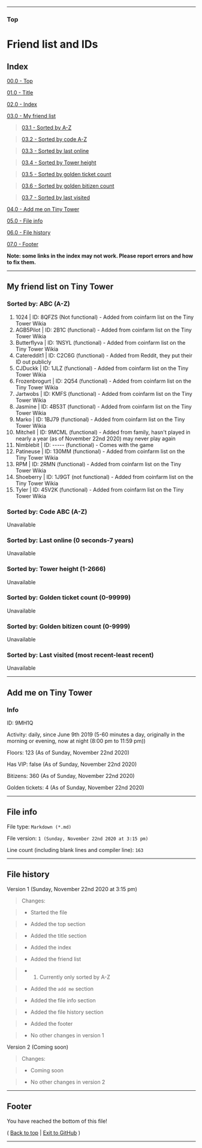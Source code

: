 
***

### Top

# Friend list and IDs

## Index

[00.0 - Top](#Top)

[01.0 - Title](#Friend-list-and-IDs)

[02.0 - Index](#Index)

[03.0 - My friend list](#My-friend-list-on-Tiny-Tower)

> [03.1 - Sorted by A-Z](#Sorted-by:-ABC-(A-Z))

> [03.2 - Sorted by code A-Z](#Sorted-by:-Code-ABC-(A-Z))

> [03.3 - Sorted by last online](#Sorted-by:-Last-online-(0-seconds-7-years))

> [03.4 - Sorted by Tower height](#Sorted-by:-Tower-height-(1-2666))

> [03.5 - Sorted by golden ticket count](#Sorted-by:-Golden-ticket-count-(0-99999))

> [03.6 - Sorted by golden bitizen count](#Sorted-by:-Golden-bitizen-count-(0-9999))

> [03.7 - Sorted by last visited](#Sorted-by:-Last-visited-(most-recent-least-recent))

[04.0 - Add me on Tiny Tower](#Add-me-on-Tiny-Tower)

[05.0 - File info](#File-info)

[06.0 - File history](#File=history)

[07.0 - Footer](#Footer)

**Note: some links in the index may not work. Please report errors and how to fix them.**

***

## My friend list on Tiny Tower

### Sorted by: ABC (A-Z)

1. 1024 | ID: 8QFZS (Not functional) - Added from coinfarm list on the Tiny Tower Wikia
2. AGB5Pilot | ID: 2B1C (functional) - Added from coinfarm list on the Tiny Tower Wikia
3. Butterflyva | ID: 1NSYL (functional) - Added from coinfarm list on the Tiny Tower Wikia
4. Catereddit1 | ID: C2C6G (functional) - Added from Reddit, they put their ID out publicly
5. CJDuckk | ID: 1JLZ (functional) - Added from coinfarm list on the Tiny Tower Wikia
6. Frozenbrogurt | ID: 2Q54 (functional) - Added from coinfarm list on the Tiny Tower Wikia
7. Jartwobs | ID: KMFS (functional) - Added from coinfarm list on the Tiny Tower Wikia
8. Jasmine | ID: 4B53T (functional) - Added from coinfarm list on the Tiny Tower Wikia
9. Marko | ID: 1BJ79 (functional) - Added from coinfarm list on the Tiny Tower Wikia
10. Mitchell | ID: 9MCML (functional) - Added from family, hasn't played in nearly a year (as of November 22nd 2020) may never play again
11. Nimblebit | ID: ----- (functional) - Comes with the game
12. Patineuse | ID: 130MM (functional) - Added from coinfarm list on the Tiny Tower Wikia
13. RPM | ID: 2RMN (functional) - Added from coinfarm list on the Tiny Tower Wikia
14. Shoeberry | ID: 1J9GT (not functional) - Added from coinfarm list on the Tiny Tower Wikia
15. Tyler | ID: 45V2K (functional) - Added from coinfarm list on the Tiny Tower Wikia

### Sorted by: Code ABC (A-Z)

Unavailable

### Sorted by: Last online (0 seconds-7 years)

Unavailable

### Sorted by: Tower height (1-2666)

Unavailable

### Sorted by: Golden ticket count (0-99999)

Unavailable

### Sorted by: Golden bitizen count (0-9999)

Unavailable

### Sorted by: Last visited (most recent-least recent)

Unavailable

***

## Add me on Tiny Tower

### Info

ID: 9MH1Q

Activity: daily, since June 9th 2019 (5-60 minutes a day, originally in the morning or evening, now at night (8:00 pm to 11:59 pm))

Floors: 123 (As of Sunday, November 22nd 2020)

Has VIP: false (As of Sunday, November 22nd 2020)

Bitizens: 360 (As of Sunday, November 22nd 2020)

Golden tickets: 4 (As of Sunday, November 22nd 2020)

***

## File info

File type: `Markdown (*.md)`

File version: `1 (Sunday, November 22nd 2020 at 3:15 pm)`

Line count (including blank lines and compiler line): `163`

***

## File history

Version 1 (Sunday, November 22nd 2020 at 3:15 pm)

> Changes:

> * Started the file

> * Added the top section

> * Added the title section

> * Added the index

> * Added the friend list

> * 1. Currently only sorted by A-Z

> * Added the `add me` section

> * Added the file info section

> * Added the file history section

> * Added the footer

> * No other changes in version 1

Version 2 (Coming soon)

> Changes:

> * Coming soon

> * No other changes in version 2

***

## Footer

You have reached the bottom of this file!

( [Back to top](#Top) | [Exit to GitHub](https://github.com) )

***
